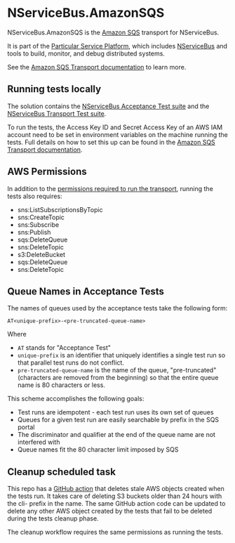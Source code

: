 # NServiceBus.AmazonSQS

NServiceBus.AmazonSQS is the [Amazon SQS](https://docs.aws.amazon.com/sqs/) transport for NServiceBus.

It is part of the [Particular Service Platform](https://particular.net/service-platform), which includes [NServiceBus](https://particular.net/nservicebus) and tools to build, monitor, and debug distributed systems.

See the [Amazon SQS Transport documentation](https://docs.particular.net/transports/sqs/) to learn more.

## Running tests locally

The solution contains the [NServiceBus Acceptance Test suite](https://www.nuget.org/packages/NServiceBus.AcceptanceTests.Sources/) and the [NServiceBus Transport Test suite](https://www.nuget.org/packages/NServiceBus.TransportTests.Sources/).

To run the tests, the Access Key ID and Secret Access Key of an AWS IAM account need to be set in environment variables on the machine running the tests. Full details on how to set this up can be found in the [Amazon SQS Transport documentation](https://docs.particular.net/transports/sqs/).

## AWS Permissions

In addition to the [permissions required to run the transport](https://docs.particular.net/transports/sqs/#prerequisites), running the tests also requires:

* sns:ListSubscriptionsByTopic
* sns:CreateTopic
* sns:Subscribe
* sns:Publish
* sqs:DeleteQueue
* sns:DeleteTopic
* s3:DeleteBucket
* sqs:DeleteQueue
* sns:DeleteTopic

## Queue Names in Acceptance Tests

The names of queues used by the acceptance tests take the following form:

    AT<unique-prefix>-<pre-truncated-queue-name>

Where

 * `AT` stands for "Acceptance Test"
 * `unique-prefix` is an identifier that uniquely identifies a single test run so that parallel test runs do not conflict.
 * `pre-truncated-queue-name` is the name of the queue, "pre-truncated" (characters are removed from the beginning) so that the entire queue name is 80 characters or less.

This scheme accomplishes the following goals:

 * Test runs are idempotent - each test run uses its own set of queues
 * Queues for a given test run are easily searchable by prefix in the SQS portal
 * The discriminator and qualifier at the end of the queue name are not interfered with
 * Queue names fit the 80 character limit imposed by SQS

## Cleanup scheduled task

This repo has a [GitHub action](/.github/workflows/tests-cleanup.yml) that deletes stale AWS objects created when the tests run. It takes care of deleting S3 buckets older than 24 hours with the cli- prefix in the name. The same GitHub action code can be updated to delete any other AWS object created by the tests that fail to be deleted during the tests cleanup phase.

The cleanup workflow requires the same permissions as running the tests.

